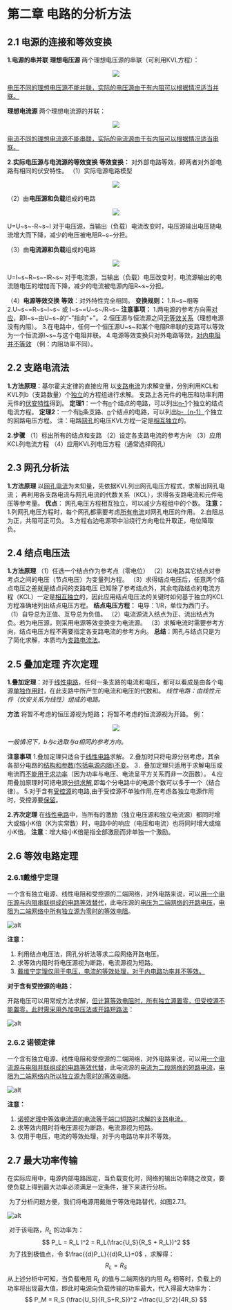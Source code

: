 # 第二章 电路的分析方法

## 2.1 电源的连接和等效变换
**1.电源的串并联**
**理想电压源**
两个理想电压源的串联（可利用KVL方程）：
<div align=center><img src="https://telegraph-image-5ms.pages.dev/file/cc54afd0d2f0d0227a808.png"></div>

<u>电压不同的理想电压源不能并联，实际的电压源由于有内阻可以根据情况适当并联。</u>

**理想电流源**
两个理想电流源的并联：
<div align=center><img src="https://telegraph-image-5ms.pages.dev/file/bfd974f1663c9768d1756.png"></div>

<u>电流不同的理想电流源不能串联，实际的电流源由于有内阻可以根据情况适当串联。</u>


**2.实际电压源与电流源的等效变换**
**等效变换：** 对外部电路等效，即两者对外部电路有相同的伏安特性。
（1）实际电源电路模型
<div align=center><img src="https://telegraph-image-5ms.pages.dev/file/1b10b225bc5a06031354b.png"></div>

（2）由**电压源和负载**组成的电路
<div align=center><img src="https://telegraph-image-5ms.pages.dev/file/1310c456669071890344c.png"></div>

U=U~s~-R~s~I
对于电压源，当输出（负载）电流改变时，电压源输出电压随电流增大而下降，减少的电压被电阻R~s~分担。

（3）由**电流源和负载**组成的电路
<div align=center><img src="https://telegraph-image-5ms.pages.dev/file/528031fab9b2957ba3935.png"></div>

U=I~s~R~s~-IR~s~
对于电流源，当输出（负载）电压改变时，电流源输出的电流随电压的增加而下降，减少的电流被电源内阻R~s~分担。

（4）**电源等效交换**
**等效**：对外特性完全相同。
**变换规则：** 
1.R~s~相等
2.U~s~=R~s~I~s~ 或 I~s~=U~s~/R~s~
**注意事项：**
1.两电源的参考方向需<u>对应</u>，即I~s~由U~s~的“-”指向"+"。
2.恒压源与恒流源之间<u>无等效关系</u>（理想电源没有内阻）。
3.在电路中，任何一个恒压源U~s~和某个电阻R串联的支路可以等效为一个恒流源I~s~与这个电阻并联。
4.电源等效变换只对外电路等效，<u>对内电阻并不等效</u> （例：内阻功率不同）。

## 2.2 支路电流法
**1.方法原理**：基尔霍夫定律的直接应用
以<u>支路电流</u>为求解变量，分别利用KCL和KVL列b（支路数量）个<u>独立</u>的方程组进行求解。
支路上各元件的电压和功率利用元件的<u>伏安特性</u>得到。
**定理1**：一个有<u>n</u>个结点的电路，可以列出<u>n-1</u>个独立的结点电流方程。
**定理2**：一个有<u>b</u>条支路、<u>n</u>个结点的电路，可以列出<u>b-（n-1）</u>个独立的回路电压方程。
注：电路<u>网孔</u>的电压KVL方程一定是<u>相互独立</u>的。

**2.步骤**
（1）标出所有的结点和支路
（2）设定各支路电流的参考方向
（3）应用KCL列电流方程
（4）应用KVL列电压方程（通常选择网孔）

## 2.3 网孔分析法
**1.方法原理**
以<u>网孔电流</u>为未知量，先依据KVL列出网孔电压方程式，求解出网孔电流；
再利用各支路电流与网孔电流的代数关系（KCL），求得各支路电流和元件电压等参考量。
**优点**：
网孔电压方程相互独立，可以减少方程组中的个数。
**注意：**
1.列网孔电压方程时，每个网孔都需要考虑<u>所有电流</u>对网孔电压的作用。
2.自阻总为正，共阻可正可负。
3.方程右边电源项中沿绕行方向电位升取正，电位降取负。

## 2.4 结点电压法
**1.方法原理**
（1）任选一个结点作为参考点（零电位）
（2）以电路其它结点对参考点之间的电压（节点电压）为变量列方程。
（3）求得结点电压后，任意两个结点电压之差就是结点间的支路电压
已知除了参考结点外，其余电路结点的电流方程（KCL）一定是<u>相互独立</u>的，因此应用结点电压法的关键时如何基于独立的KCL方程准确地列出结点电压方程。
**结点电压方程：**
电导：1/R，单位为西门子。
（1）自导总为正值、互导总为负值。
（2）电流源流入结点为正、流出结点为负。若为电压源，则采用电源等效变换变为电流源。
（3）求解电流时需要参考方向，结点电压方程不需要指定各支路电流的参考方向。
**总结**：网孔与结点只是为了简化求解，本质均为<u>支路电流法</u>。

## 2.5 叠加定理 齐次定理
**1.叠加定理**：对于<u>线性电路</u>，任何一条支路的电流和电压，都可以看成是由各个电源<u>单独作用时</u>，在此支路中所产生的电流和电压的代数和。
*线性电路：由线性元件（伏安关系为线性）组成的电路。*

**方法**
将暂不考虑的恒压源视为短路；
将暂不考虑的恒流源视为开路。
例：
<div align=center><img src="https://telegraph-image-5ms.pages.dev/file/bf511d1f87c5df9c7fc91.png"></div>

*一般情况下，b与c选取与a相同的参考方向。*

**注意事项**
1.叠加定理只适合于<u>线性电路</u>求解。
2.叠加时只将电源分别考虑，其余各部分电路的<u>结构和参数(包括电源内阻)不变</u>。
3．叠加定理只适用于求解电压或电流而<u>不能用于求功率</u>（因为功率与电压、电流呈平方关系而非一次函数）。
4.应用叠加原理时可把电源<u>分组求解</u>,即每个分电路中的电源个数可以多于一个（结合律）。
5.对于含有<u>受控源</u>的电路,由于受控源不单独作用,在考虑各独立电源作用时，受控源要<u>保留</u>。

**2.齐次定理**
在<u>线性电路</u>中，当所有的激励（独立电压源和独立电流源）都同时增大或缩小K倍（K为实常数）时，电路中的响应（电压和电流）也将同时增大或缩小K倍。
**注意**：增大缩小K倍是指全部激励而非单独一个激励。

## 2.6 等效电路定理

### 2.6.1戴维宁定理

​	一个含有独立电源、线性电阻和受控源的二端网络，对外电路来说，可以<u>用一个电压源与内阻串联组成的电路等效替代</u>，此电压源的<u>电压为二端网络的开路电压</u>，<u>电阻为二端网络中所有独立源为零时的等效电阻</u>。

![alt](https://telegraph-image-5ms.pages.dev/file/d051d22fab39a5b3f8ef8.jpg)

**注意：**

1. 利用结点电压法，网孔分析法等求二段网络开路电压。
2. 求等效内阻时将电压源视为断路，电流源视为短路。
3. <u>戴维宁定理仅用于电压，电流的等效处理，对于内电路功率并不等效。</u>

**对于含有受控源的电路：**

​	开路电压可以用常规方法求解，<u>但计算等效电阻时，所有独立源置零，但受控源不能置零，此时需采用外加电压法或开路短路法</u>：

![alt](https://telegraph-image-5ms.pages.dev/file/9cba328f4a25cf1140614.jpg)

### 2.6.2 诺顿定律

​	一个含有独立电源、线性电阻和受控源的二端网络，对外电路来说，可以用<u>一个电流源与电阻并联组成的电路等效代替</u>，此电流源的<u>电流为二段网络的短路电流</u>，<u>电阻为二端网络内所以独立源为零时的等效电阻</u>。

![alt](https://telegraph-image-5ms.pages.dev/file/2380278dd974f66cd7457.jpg)

**注意：**

1. <u>诺顿定理中等效电流源的电流等于端口短路时求解的支路电流。</u>
2. 求等效内阻时将电压源视为断路，电流源视为短路。
3. 仅用于电压，电流的等效处理，对于内电路功率并不等效。

## 2.7 最大功率传输

​	在实际应用中，电源内部电路固定，当负载变化时，网络的输出功率随之改变，要使负载上得到最大功率必须满足一定条件，接下来进行分析。

​	为了分析问题方便，我们将电源用戴维宁等效电路替代，如图2.7.1。

![alt](https://telegraph-image-5ms.pages.dev/file/69819662f2af532e164d2.jpg)

​	对于该电路，$R_L$ 的功率为：
$$
P_L = R_L I^2 = R_L(\frac{U_S}{R_S + R_L})^2
$$
​	为了找到极值点，令 $\frac{{d}P_L}{{d}R_L}=0$ ，求解得：
$$
R_L = R_S
$$
​	从上述分析中可知，当负载电阻 $R_L$ 的值与二端网络的内阻 $R_S$ 相等时，负载上的功率将出现最大值，即此时电源向负载传输的功率最大，代入得最大功率为：
$$
P_M = R_S (\frac{U_S}{R_S+R_S})^2 =\frac{U_S^2}{4R_S}
$$
